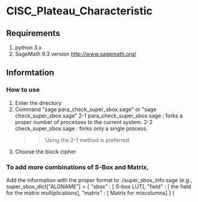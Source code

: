 # CISC_Plateau_Characteristic
## Requirements
1. python 3.x
2. SageMath 9.3 version 
    http://www.sagemath.org/
    
## Informtation
### How to use
1. Enter the directory
2. Command "sage para_check_super_sbox.sage" or "sage check_super_sbox.sage"
   2-1 para_check_super_sbox.sage : forks a proper number of processes to the current system. 
   2-2 check_super_sbox.sage      : forks only a single process.
   >> Using the 2-1 method is preferred.
3. Choose the block cipher

### To add more combinations of S-Box and Matrix,
Add the information with the proper format to ./super_sbox_info.sage
(e.g., 
    super_sbox_dict["ALGNAME"] = {
       "sbox" :
       [ S-box LUT],
       "field" :
       [ the field for the matrix multiplications],
       "matrix" :
       [ Matrix for mixcolumns]
    }
)
